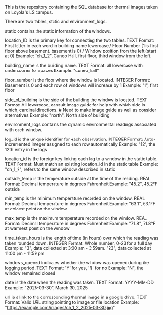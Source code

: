 This is the repository containing the SQL database for thermal images taken on Loyola's LS campus.

There are two tables, static and environment_logs. 

static contains the static information of the windows.

  location_ID is the primary key for connecting the two tables. TEXT
    Format: First letter in each word in building name lowercase / Floor Number (1 is first floor above basement, basement is 0) / Window position from the left (start at 0)
    Example: "ch_1_2", Cuneo Hall, first floor, third window from the left.

  building_name is the building name. TEXT
    Format: all lowercase with underscores for spaces
    Example: "cuneo_hall"

  floor_number is the floor where the window is located. INTEGER
    Format: Basement is 0 and each row of windows will increase by 1
    Example: "1", first floor

  side_of_building is the side of the building the window is located. TEXT
    Format: All lowercase, consult image guide for help with which side is which, cardinal directions.
            # Need to make image guide as well as consider alternatives
    Example: "north", North side of building



environment_logs contains the dynamic environmental readings associated with each window.

log_id is the unique identifier for each observation. INTEGER
  Format: Auto-incremented integer assigned to each row automatically
  Example: "12", the 12th entry in the logs

location_id is the foreign key linking each log to a window in the static table. TEXT
  Format: Must match an existing location_id in the static table
  Example: "ch_1_2", refers to the same window described in static

outside_temp is the temperature outside at the time of the reading. REAL
  Format: Decimal temperature in degrees Fahrenheit
  Example: "45.2", 45.2°F outside

min_temp is the minimum temperature recorded on the window. REAL
  Format: Decimal temperature in degrees Fahrenheit
  Example: "63.1", 63.1°F at coldest point on the window

max_temp is the maximum temperature recorded on the window. REAL
  Format: Decimal temperature in degrees Fahrenheit
  Example: "71.8", 71.8°F at warmest point on the window

time_taken_hours is the length of time (in hours) over which the reading was taken rounded down. INTEGER
  Format: Whole number, 0-23 for a full day
  Example: "3", data collected at 3:00 am - 3:59am. "23", data collected at 11:00 pm - 11:59 pm

windows_opened indicates whether the window was opened during the logging period. TEXT
  Format: 'Y' for yes, 'N' for no
    Example: "N", the window remained closed

date is the date when the reading was taken. TEXT
  Format: YYYY-MM-DD
  Example: "2025-03-30", March 30, 2025

url is a link to the corresponding thermal image in a google drive. TEXT
  Format: Valid URL string pointing to image or file location
  Example: "https://example.com/images/ch_1_2_2025-03-30.jpg"


















    
  

